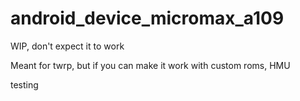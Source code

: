 # android_device_micromax_a109
WIP, don't expect it to work

Meant for twrp, but if you can make it work with custom roms, HMU

testing
